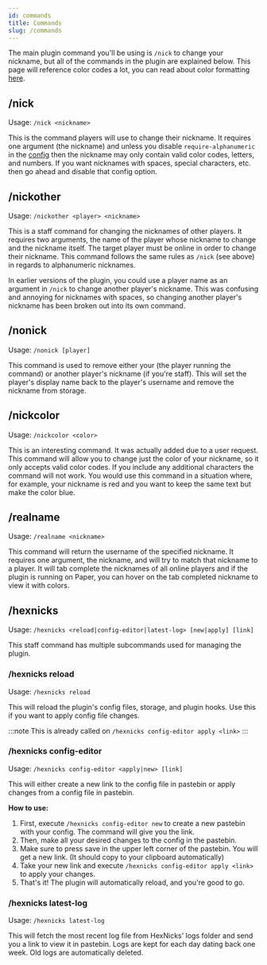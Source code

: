 ```yaml
---
id: commands
title: Commands
slug: /commands
---
```


The main plugin command you'll be using is `/nick` to change your nickname, but all of the commands in the plugin are 
explained below. This page will reference color codes a lot, you can read about color 
formatting [here](https://hexnicks.majek.dev/color-formatting).

## /nick

Usage: `/nick <nickname>`

This is the command players will use to change their nickname. It requires one argument (the nickname) and unless 
you disable `require-alphanumeric` in the 
[config](https://hexnicks.majek.dev/config-options#Require-Alphanumeric) 
then the nickname may only contain valid color codes, letters, and numbers. If you want nicknames with spaces, special 
characters, etc. then go ahead and disable that config option.

## /nickother

Usage: `/nickother <player> <nickname>`

This is a staff command for changing the nicknames of other players. It requires two arguments, the name of the 
player whose nickname to change and the nickname itself. The target player must be online in order to change their 
nickname. This command follows the same rules as `/nick` (see above) in regards to alphanumeric nicknames.

In earlier versions of the plugin, you could use a player name as an argument in `/nick` to change another player's 
nickname. This was confusing and annoying for nicknames with spaces, so changing another player's nickname has been 
broken out into its own command.

## /nonick

Usage: `/nonick [player]`

This command is used to remove either your (the player running the command) or another player's nickname 
(if you're staff). This will set the player's display name back to the player's username and remove 
the nickname from storage.

## /nickcolor

Usage: `/nickcolor <color>`

This is an interesting command. It was actually added due to a user request. This command will allow you to 
change just the color of your nickname, so it only accepts valid color codes. If you include any additional 
characters the command will not work. You would use this command in a situation where, for example, your 
nickname is red and you want to keep the same text but make the color blue.

## /realname

Usage: `/realname <nickname>`

This command will return the username of the specified nickname. It requires one argument, the nickname, 
and will try to match that nickname to a player. It will tab complete the nicknames of all online players and 
if the plugin is running on Paper, you can hover on the tab completed nickname to view it with colors.

## /hexnicks

Usage: `/hexnicks <reload|config-editor|latest-log> [new|apply] [link]`

This staff command has multiple subcommands used for managing the plugin.

### /hexnicks reload

Usage: `/hexnicks reload`

This will reload the plugin's config files, storage, and plugin hooks. Use this if you want to apply config file changes.

:::note
This is already called on `/hexnicks config-editor apply <link>`
:::

### /hexnicks config-editor

Usage: `/hexnicks config-editor <apply|new> [link]`

This will either create a new link to the config file in pastebin or apply changes from a config file in pastebin. 

**How to use:**

1. First, execute `/hexnicks config-editor new` to create a new pastebin with your config. The command will give you the link.
2. Then, make all your desired changes to the config in the pastebin.
3. Make sure to press save in the upper left corner of the pastebin. You will get a new link. (It should copy to your clipboard automatically)
4. Take your new link and execute `/hexnicks config-editor apply <link>` to apply your changes.
5. That's it! The plugin will automatically reload, and you're good to go.

### /hexnicks latest-log

Usage: `/hexnicks latest-log`

This will fetch the most recent log file from HexNicks' logs folder and send you a link to view it in pastebin. 
Logs are kept for each day dating back one week. Old logs are automatically deleted.